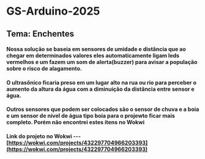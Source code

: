 # GS-Arduino-2025

## Tema: Enchentes
#### Nossa solução se baseia em sensores de umidade e distância que ao chegar em determinados valores eles automaticamente ligam leds vermelhos e um fazem um som de alerta(buzzer) para avisar a população sobre o risco de alagamento.
#### O ultrasônico ficaria preso em um lugar alto na rua ou rio para perceber o aumento da altura da água com a diminuição da distância entre sensor e água.
#### Outros sensores que podem ser colocados são o sensor de chuva e a boia e um sensor de nível de água tipo boia para o projewto ficar mais completo. Porém não encontrei estes itens no Wokwi

#### Link do projeto no Wokwi --- [https://wokwi.com/projects/432297704966203393](https://wokwi.com/projects/432297704966203393)
